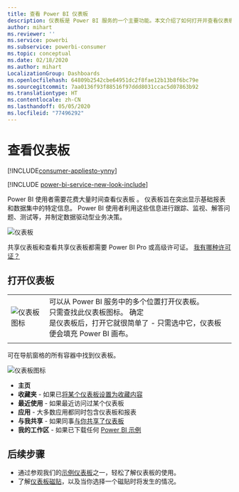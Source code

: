 ```yaml
---
title: 查看 Power BI 仪表板
description: 仪表板是 Power BI 服务的一个主要功能。本文介绍了如何打开并查看仪表板。
author: mihart
ms.reviewer: ''
ms.service: powerbi
ms.subservice: powerbi-consumer
ms.topic: conceptual
ms.date: 02/18/2020
ms.author: mihart
LocalizationGroup: Dashboards
ms.openlocfilehash: 64809b2542cbe64951dc2f8fae12b13b8f6bc79e
ms.sourcegitcommit: 7aa0136f93f88516f97ddd8031ccac5d07863b92
ms.translationtype: HT
ms.contentlocale: zh-CN
ms.lasthandoff: 05/05/2020
ms.locfileid: "77496292"
---
```

# <a name="view-a-dashboard"></a>查看仪表板

[!INCLUDE[consumer-appliesto-ynny](../includes/consumer-appliesto-ynny.md)]

[!INCLUDE [power-bi-service-new-look-include](../includes/power-bi-service-new-look-include.md)]

Power BI 使用者需要花费大量时间查看仪表板  。 仪表板旨在突出显示基础报表和数据集中的特定信息。 Power BI 使用者利用这些信息进行跟踪、监视、解答问题、测试等，并制定数据驱动型业务决策。

![仪表板](media/end-user-dashboard-open/power-bi-new-dash-new.png)


共享仪表板和查看共享仪表板都需要 Power BI Pro 或高级许可证。 [我有哪种许可证？](end-user-license.md) 

## <a name="open-a-dashboard"></a>打开仪表板



|              |         |
|------------|--------------------------------|
|![仪表板图标](media/end-user-dashboard-open/power-bi-dashboard-icon.png)      |可以从 Power BI 服务中的多个位置打开仪表板。 <br> 只需查找此仪表板图标。 确定 <br>是仪表板后，打开它就很简单了 - 只需选中它，仪表板便会填充 Power BI 画布。 |
|                    |          |



可在导航窗格的所有容器中找到仪表板。 

![仪表板图标](media/end-user-dashboard-open/power-bi-open-dashboards.gif)

- **主页** 
- **收藏夹** - 如果已[将某个仪表板设置为收藏内容](end-user-favorite.md)
- **最近使用** - 如果最近访问过某个仪表板
- **应用** - 大多数应用都同时包含仪表板和报表
- **与我共享** - 如果同事[与你共享了仪表板](end-user-shared-with-me.md)
- **我的工作区** - 如果已下载任何 [Power BI 示例](../sample-datasets.md)



## <a name="next-steps"></a>后续步骤
* 通过参观我们的[示例仪表板](../sample-tutorial-connect-to-the-samples.md)之一，轻松了解仪表板的使用。    
* 了解[仪表板磁贴](end-user-tiles.md)，以及当你选择一个磁贴时将发生的情况。